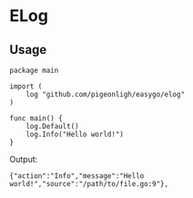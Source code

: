# ELog

## Usage

```golang
package main

import (
    log "github.com/pigeonligh/easygo/elog"
)

func main() {
    log.Default()
    log.Info("Hello world!")
}
```

Output:

```
{"action":"Info","message":"Hello world!","source":"/path/to/file.go:9"},
```